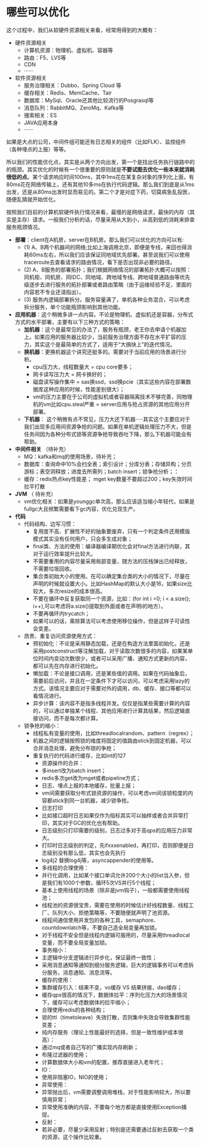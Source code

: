 # 哪些可以优化

这个过程中，我们从软硬件资源相关来看，经常用得到的大概有：

* 硬件资源相关
  * 计算机资源：物理机、虚拟机、容器等
  * 路由：F5、LVS等
  * CDN
  * ······
* 软件资源相关
  * 服务治理相关：Dubbo、Spring Cloud 等
  * 缓存相关：Redis、MemCache、Tair
  * 数据库：MySql、Oracle还其他比较流行的Posgrasql等
  * 消息队列：RabbitMQ、ZeroMq、Kafka等
  * 搜索相关：ES
  * JAVA应用本身
  * ······

如果是大点的公司，中间件组可能还有日志相关的组件（比如FLK）、监控组件（各种埋点的上报）等等。

所以我们的性能优化点，其实是从两个方向出发，第一个是找出任务执行链路中的的瓶颈。其实优化的时候有一个很重要的原则就是**不要试图去优化一些本来就消耗很低的点**。某个请求响应时间100ms，其中1ms花在某复杂对象的序列化上面，有80ms花在网络传输上，还有其他10多ms在执行代码逻辑。那么我们到底是从1ms出发，还是从80ms出发时显而易见的。第二个才是对症下药，切莫病急乱投医，随便乱猜就开始优化。

按照我们目前的计算机软硬件执行情况来看，最慢的是网络请求，最快的内存（其实是主存）请求。一般我们分析的话，尽量采用从大到小，从高到低的消耗来排查服务瓶颈情况。

* **部署**：client在A机房，server在B机房。那么我们可以优化的方向可以有: 
  * \(1\) A、B两个机器间的网络;比如上海调用北京，即便是专线，来回也得消耗60ms左右，所以我们应该保证同地域优先部署。甚至说我们可以使用traceroute去查看请求的路由情况，看下是否出现非必要的路径。
  * \(2\) A、B服务的部署拓扑；我们根据网络情况的部署拓扑大概可以按照：同机柜、同机房、同IDC、同地域、跨地域专线、跨地域普通路由等优先级逐步去进行服务的拓扑部署或者路由策略（由于运维经验不足，里面的内容若不专业还请指出）。
  * \(3\) 服务内逻辑部署拆分。服务容量满了，单机各种业务混合，可以考虑拆分服务，单个功能瓶颈影响到其他功能。
* **应用机器**：这个稍微多讲一点内容。不论是物理机、虚拟机还是容器，分布式方式的水平部署，主要有以下三种方式的策略：
  * **加机器**：这个是最常见的办法了，服务有瓶颈，老王你去申请个机器加上。如果应用的服务器比较少，当前服务治理方面不存在水平扩容的压力，其实这个是最简单的方式了，适用于“大搞快上”的迭代情况。
  * **换机器**：更换机器这个讲究还挺多的。需要对于当前应用的场景进行分析。
    * cpu压力大，线程数量大 = cpu core要多；
    * 网卡读写压力大 = 网卡换好的；
    * 磁盘读写操作集中 = sas换ssd，ssd换pcie（其实这些内容在部署数据库这种应用的时候，性能差别很大）；
    * vm的压力主要在于公司的虚拟机或者容器隔离技术不够完善，同物理机的vm比如cpu.steal严重 = server应用与抢占资源的其他应用分开部署。
  * **下机器**： 这个稍微有点不常见，压力大还下机器·····其实这个主要应对于我们出现多应用间资源争抢的问题。如果在单机逻辑处理压力不大，但是任务间因为各种分布式锁等资源争抢导致吞吐下降，那么下机器可能会有帮助。
* **中间件相关** （待补充）
  * MQ：kafka和mq的使用场景，待补充；
  * 数据库：查询命中10%会扫全表；索引设计；分库分表；存储异构；分页游标；表空洞释放；进度去所需列；batch insert；锁争抢分析；：
  * 缓存：redis热点key性能差； mget key数量不要超过200；key失效时间拉平打散
* **JVM** （ 待补充）
  * vm优化相关：如果是younggc单次高，那么应该适当缩小年轻代，如果是fullgc大且频繁需要看下gc内容，优化兑现生产。
* **代码**
  * 代码结构、边写习惯：
    * 复用度不高、扩展性不好的抽象要废弃，只有一个判定条件还用模版模式其实没有任何用户，只会多生成对象；
    * final类、方法的使用：编译器编译期优化会对final方法进行内联，其对于运行效率提升比较大。
    * 不需要重用的内容尽量采用局部变量，随方法的压栈弹出已经释放，不需要垃圾回收。
    * 集合类初始大小的使用。在可以确定集合类的大小的情况下，尽量在声明的时候就设置大小。比如HashMap的默认大小是16，如果size比较大，多次resize的成本很高。
    * 不要在循环中反复获取同一个资源，比如：\(for int i =0; i &lt; a.size\(\); i++\),可以考虑将a.size\(\)提取到外面或者在声明i的地方）。
    * 不要再循环内trycatch；
    * 如果可以的话，乘除算法可以考虑使用移位操作，但是这样子可读性会变差。
  * 昂贵、重复访问资源使用方式：
    * 预初始化：不论是采用静态加载，还是在构造方法里面初始化，还是采用postconstruct等注解加载，对于读取次数很多的内容，如果某单位时间内变动次数很少，或者可以采用广播、通知方式更新的内容，都可以先在内存进行初始化。
    * 懒加载：不论是接口调用，还是某些值的调用。如果在代码抽象后，需要前后访问，并且在一定条件下才可以访问，可以考虑采用lazy的方式。该情况主要应对于需要对外的调用，db、缓存、接口等都可以看情况进行。
    * 异步计算：该内容不是指多线程并发。仅仅是指某些需要计算的内容的，可以通过单独某个线程、其他应用进行计算其结果，然后逻辑直接访问，而不是每次都计算。
  * 锁争抢的缩小：
    * 线程私有变量的使用，比如threadlocalrandom、pattern（regrex）；
    * 机器之间的逻辑按照锁的维度将固定的值路由stick到固定机器，可以合并消息处理，避免分布锁的争抢；
    * 重复执行的代码进行缓存，比如int的127
      * 资源操作的合并：
      * 多insert改为batch insert；
      * redis多次get改为mget或者pipeline方式；
      * 日志、埋点上报的本地缓存，批量上报；
      * vm间需要获取分布式锁资源的操作，可以考虑vm间该锁粒度的内容都stick到同一台机器，减少锁争抢。
      * 日志打印
      * 比如接口超时日志如果仅作为指标其实可以抽样或者合并异常打印，其实对于GC的优化也有帮助。
      * 日志级别只打印需要的级别，日志过多对于高qps的应用压力非常大。
      * 打印时日志级别的判定，先ifxxxenabled，再打印，否则即便是日志级别没有那么低，其实也会先执行
      * log4j2 替换log4j等，asyncappender的使用等。
      * 多线程的合理使用：
      * 并行化调用，比如某个接口单词允许200个大小的list当入参，但是我们有1000个参数，循环5次VS并行5个线程；
      * 基本上使用线程的场景（除非是jvm钩子），一般都需要使用线程池；
      * 线程池的资源很宝贵，需要在使用的时候估计好线程数量、线程工厂、队列大小、拒绝策略等，不要随便就声明了池资源。
      * 线程间通信使用并发包的各种工具，semaphore、countdownlatch等，不要自己造全局变量再加锁。
      * 对于线程不安全但是线程内逻辑可服用的，尽量采用threadlocal变量，而不要全局变量加锁。
      * 事务缩小：
      * 主逻辑中分支逻辑进行异步化，保证最终一致性；
      * 采用消息通知等通知到细分服务逻辑，巨大的逻辑事务可以考虑拆分服务，消息通知、消息流等。
      * 缓存的使用：
      * 集群缓存引入：结果不变，vo缓存 VS 结果拼接，dao缓存；
      * 缓存qps很高的情况下，数据体拉平：序列化压力大的场景情况下，缓存可以考虑数据体的拉平缩小；
      * 合理使用redis的各种结构；
      * 锁的ttl（timetoleave）失效打散，否则集中失效会导致集群性能变差；
      * 纯内存服务（理论上性能最好的选择，但是一致性维护成本很高）：
      * 通过mq或者自己写的广播实现内存刷新；
      * 布隆过滤器的使用；
      * 计算数据体大小和vm的配置，推荐直接进入老年代；
      * IO：
      * 使用非阻塞IO，NIO的使用；
      * 异常使用：
      * 异常抛出后，vm需要调整调用堆栈，对于性能影响较大，所以要慎用异常；
      * 异常使用准确的内容，不要每个地方都是直接使用Exception捕捉。
      * 反射：
      * 若非必要，尽量少采用反射；特别是还需要通过反射去获取一个类的资源，这个操作比较重。    

